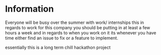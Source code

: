 # Information

Everyone will be busy over the summer with work/ internships this in regards to work for this company you should be putting in at least a few hours a week and in regards to when you work on it its whenever you have time either find an issue to fix or a feature to implement.

essentially this is a long term chill hackathon project